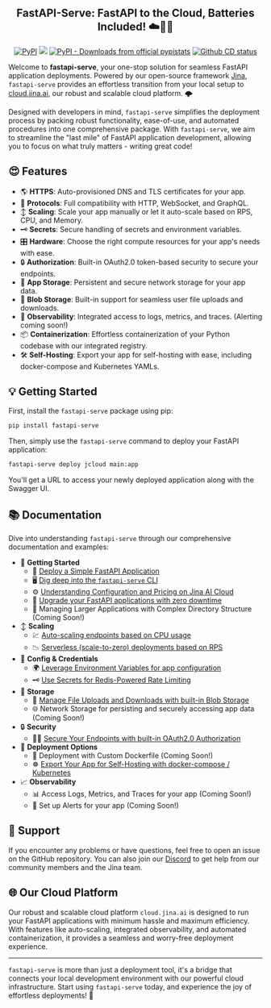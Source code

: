 <p align="center">
<h2 align="center">FastAPI-Serve: FastAPI to the Cloud, Batteries Included! ☁️🔋🚀</h2>
</p>

<p align=center>
<a href="https://pypi.org/project/fastapi-serve/"><img alt="PyPI" src="https://img.shields.io/pypi/v/fastapi-serve?label=Release&style=flat-square"></a>
<a href="https://discord.jina.ai"><img src="https://img.shields.io/discord/1106542220112302130?logo=discord&logoColor=white&style=flat-square"></a>
<a href="https://pypistats.org/packages/fastapi-serve"><img alt="PyPI - Downloads from official pypistats" src="https://img.shields.io/pypi/dm/fastapi-serve?style=flat-square"></a>
<a href="https://github.com/jina-ai/fastapi-serve/actions/workflows/cd.yml"><img alt="Github CD status" src="https://github.com/jina-ai/fastapi-serve/actions/workflows/cd.yml/badge.svg"></a>
</p>

Welcome to **fastapi-serve**, your one-stop solution for seamless FastAPI application deployments. Powered by our open-source framework [Jina](https://github.com/jina-ai/jina), `fastapi-serve` provides an effortless transition from your local setup to [cloud.jina.ai](https://cloud.jina.ai/), our robust and scalable cloud platform. 🌩️

Designed with developers in mind, `fastapi-serve` simplifies the deployment process by packing robust functionality, ease-of-use, and automated procedures into one comprehensive package. With `fastapi-serve`, we aim to streamline the "last mile" of FastAPI application development, allowing you to focus on what truly matters - writing great code!


## 😍 Features 

- 🌎 **HTTPS**: Auto-provisioned DNS and TLS certificates for your app.
- 🔗 **Protocols**: Full compatibility with HTTP, WebSocket, and GraphQL.
- ↕️ **Scaling**: Scale your app manually or let it auto-scale based on RPS, CPU, and Memory.
- 🗝️ **Secrets**: Secure handling of secrets and environment variables.
- 🎛️ **Hardware**: Choose the right compute resources for your app's needs with ease.
- 🔒 **Authorization**: Built-in OAuth2.0 token-based security to secure your endpoints. 
- 💾 **App Storage**: Persistent and secure network storage for your app data.
- 🔄 **Blob Storage**: Built-in support for seamless user file uploads and downloads.
- 🔎 **Observability**: Integrated access to logs, metrics, and traces. (Alerting coming soon!)
- 📦 **Containerization**: Effortless containerization of your Python codebase with our integrated registry.
- 🛠️ **Self-Hosting**: Export your app for self-hosting with ease, including docker-compose and Kubernetes YAMLs.

## 💡 Getting Started

First, install the `fastapi-serve` package using pip:

```bash
pip install fastapi-serve
```

Then, simply use the `fastapi-serve` command to deploy your FastAPI application:

```bash
fastapi-serve deploy jcloud main:app
```

You'll get a URL to access your newly deployed application along with the Swagger UI.

## 📚 Documentation

Dive into understanding `fastapi-serve` through our comprehensive documentation and examples:

- 🚀 **Getting Started**
    - 🧱 [Deploy a Simple FastAPI Application](docs/simple/)
    - 🖥️ [Dig deep into the `fastapi-serve` CLI](docs/CLI.md)
    - ⚙️ [Understanding Configuration and Pricing on Jina AI Cloud](docs/CONFIG.MD)
    - 🔄 [Upgrade your FastAPI applications with zero downtime](docs/upgrades/)
    - 🏢 Managing Larger Applications with Complex Directory Structure (Coming Soon!)
- ↕️ **Scaling**
    - 💹 [Auto-scaling endpoints based on CPU usage](docs/autoscaling/cpu/)
    - 📉 [Serverless (scale-to-zero) deployments based on RPS](docs/autoscaling/serverless/) 
- 🧩 **Config & Credentials**
    - 🌍 [Leverage Environment Variables for app configuration](docs/envs/)
    - 🗝️ [Use Secrets for Redis-Powered Rate Limiting](docs/rate_limit/)
- 💾 **Storage**
    - 📁 [Manage File Uploads and Downloads with built-in Blob Storage](docs/file_handling/)
    - 🌐 Network Storage for persisting and securely accessing app data (Coming Soon!)
- 🔒 **Security**
    - 👮‍♂️ [Secure Your Endpoints with built-in OAuth2.0 Authorization](docs/authorization/)
- 🐳 **Deployment Options**
    - 🚢 Deployment with Custom Dockerfile (Coming Soon!)
    - ☸️ [Export Your App for Self-Hosting with docker-compose / Kubernetes](docs/export/)
- 📈 **Observability**
    - 📊 Access Logs, Metrics, and Traces for your app (Coming Soon!)
    - 🚨 Set up Alerts for your app (Coming Soon!)


## 💪 Support

If you encounter any problems or have questions, feel free to open an issue on the GitHub repository. You can also join our [Discord](https://discord.jina.ai/) to get help from our community members and the Jina team.


## 🌐 Our Cloud Platform  

Our robust and scalable cloud platform `cloud.jina.ai` is designed to run your FastAPI applications with minimum hassle and maximum efficiency. With features like auto-scaling, integrated observability, and automated containerization, it provides a seamless and worry-free deployment experience.

---

`fastapi-serve` is more than just a deployment tool, it's a bridge that connects your local development environment with our powerful cloud infrastructure. Start using `fastapi-serve` today, and experience the joy of effortless deployments! 🎊 
